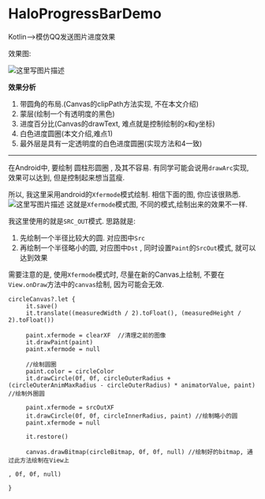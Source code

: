 # HaloProgressBarDemo
Kotlin-->模仿QQ发送图片进度效果

效果图:

![这里写图片描述](https://img-blog.csdnimg.cn/img_convert/b2786eeb16efd20ff5abe614c01e3817.gif)


**效果分析**
1. 带圆角的布局.(Canvas的clipPath方法实现, 不在本文介绍)
2. 蒙层(绘制一个有透明度的黑色)
3. 进度百分比(Canvas的drawText, 难点就是控制绘制的x和y坐标)
4. 白色进度圆圈(本文介绍,难点1)
5. 最外层是具有一定透明度的白色进度圆圈(实现方法和4一致)


----------

在Android中, 要绘制 圆柱形圆圈 , 及其不容易.
有同学可能会说用`drawArc`实现, 效果可以达到, 但是控制起来想当蓝瘦. 

所以, 我这里采用android的`Xfermode`模式绘制.
相信下面的图, 你应该很熟悉.
![这里写图片描述](https://img-blog.csdnimg.cn/img_convert/3bfca8818abe8b9469ad0cd65ef98697.png)
这就是`Xfermode`模式图, 不同的模式,绘制出来的效果不一样.

我这里使用的就是`SRC_OUT`模式.
思路就是:
1. 先绘制一个半径比较大的圆. 对应图中`Src`
2. 再绘制一个半径略小的圆, 对应图中`Dst` , 同时设置`Paint`的`SrcOut`模式, 就可以达到效果

需要注意的是, 使用`Xfermode`模式时, 尽量在新的Canvas上绘制, 不要在`View.onDraw`方法中的`canvas`绘制, 因为可能会无效.

```
circleCanvas?.let {
     it.save()
     it.translate((measuredWidth / 2).toFloat(), (measuredHeight / 2).toFloat())

     paint.xfermode = clearXF  //清理之前的图像
     it.drawPaint(paint)
     paint.xfermode = null

     //绘制圆圈
     paint.color = circleColor
     it.drawCircle(0f, 0f, circleOuterRadius + (circleOuterAnimMaxRadius - circleOuterRadius) * animatorValue, paint)  //绘制外圈圆

     paint.xfermode = srcOutXF
     it.drawCircle(0f, 0f, circleInnerRadius, paint) //绘制略小的圆
     paint.xfermode = null

     it.restore()

     canvas.drawBitmap(circleBitmap, 0f, 0f, null) //绘制好的bitmap, 通过此方法绘制在View上

, 0f, 0f, null)

}
```


